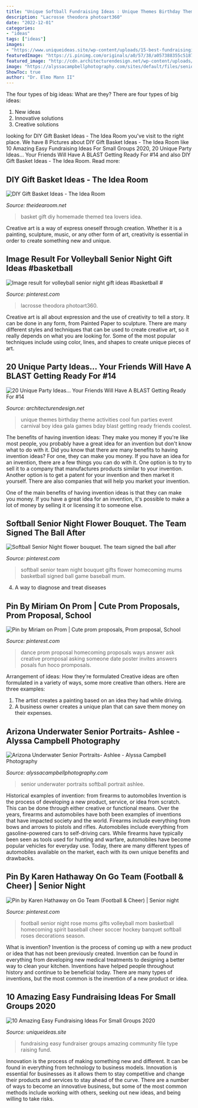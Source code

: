 ```yaml
---
title: "Unique Softball Fundraising Ideas : Unique Themes Birthday Theme Activities Cool Fun Parties Event Carnival Boy Idea Gala Games Bday Blast Getting Ready Friends Coolest"
description: "Lacrosse theodora photoart360"
date: "2022-12-01"
categories:
- "ideas"
tags: ["ideas"]
images:
- "https://www.uniqueideas.site/wp-content/uploads/15-best-fundraisingideas-a-community-board-images-on-pinterest-6.jpg"
featuredImage: "https://i.pinimg.com/originals/a0/57/38/a057388355c51877272f8edfd143a2f9.jpg"
featured_image: "http://cdn.architecturendesign.net/wp-content/uploads/2016/05/AD-Unique-Party-Themes-08.jpg"
image: "https://alyssacampbellphotography.com/sites/default/files/seniors/ashlee/underwater-senior-portrait-ashlee-25.jpg"
ShowToc: true
author: "Dr. Elmo Mann II"
---
```



The four types of big ideas: What are they?
There are four types of big ideas: 
1. New ideas 
2. Innovative solutions 
3. Creative solutions 

	

		
looking for DIY Gift Basket Ideas - The Idea Room you've visit to the right place. We have 8 Pictures about DIY Gift Basket Ideas - The Idea Room like 10 Amazing Easy Fundraising Ideas For Small Groups 2020, 20 Unique Party Ideas… Your Friends Will Have A BLAST Getting Ready For #14 and also DIY Gift Basket Ideas - The Idea Room. Read more:
		
    
## DIY Gift Basket Ideas - The Idea Room

<img loading=lazy src="http://www.theidearoom.net/wp-content/uploads/2016/10/25-creative-diy-gift-basket-ideas.jpg" onerror="this.onerror=null;this.src='https://tse1.mm.bing.net/th?id=OIP.Ja6GoFiPM4N2UXtNRdO5mAHaLH&amp;pid=15.1';" alt="DIY Gift Basket Ideas - The Idea Room">

_Source: theidearoom.net_

>basket gift diy homemade themed tea lovers idea. 

	

Creative art is a way of express oneself through creation. Whether it is a painting, sculpture, music, or any other form of art, creativity is essential in order to create something new and unique.

    
## Image Result For Volleyball Senior Night Gift Ideas #basketball #

<img loading=lazy src="https://i.pinimg.com/originals/d1/9c/03/d19c0380198efc9dc4ed2cd043540eb9.jpg" onerror="this.onerror=null;this.src='https://tse3.mm.bing.net/th?id=OIP.MvMfbq_EgJJ4bHym6qHrdwHaLH&amp;pid=15.1';" alt="Image result for volleyball senior night gift ideas #basketball #">

_Source: pinterest.com_

>lacrosse theodora photoart360. 

	

Creative art is all about expression and the use of creativity to tell a story. It can be done in any form, from Painted Paper to sculpture. There are many different styles and techniques that can be used to create creative art, so it really depends on what you are looking for. Some of the most popular techniques include using color, lines, and shapes to create unique pieces of art.

    
## 20 Unique Party Ideas… Your Friends Will Have A BLAST Getting Ready For #14

<img loading=lazy src="http://cdn.architecturendesign.net/wp-content/uploads/2016/05/AD-Unique-Party-Themes-08.jpg" onerror="this.onerror=null;this.src='https://tse1.mm.bing.net/th?id=OIP.0YMrqyba0_whmBXYMRWBrAHaO2&amp;pid=15.1';" alt="20 Unique Party Ideas… Your Friends Will Have A BLAST Getting Ready For #14">

_Source: architecturendesign.net_

>unique themes birthday theme activities cool fun parties event carnival boy idea gala games bday blast getting ready friends coolest. 

	

The benefits of having invention ideas: They make you money
If you're like most people, you probably have a great idea for an invention but don't know what to do with it. Did you know that there are many benefits to having invention ideas? For one, they can make you money.
If you have an idea for an invention, there are a few things you can do with it. One option is to try to sell it to a company that manufactures products similar to your invention. Another option is to get a patent for your invention and then market it yourself. There are also companies that will help you market your invention.

One of the main benefits of having invention ideas is that they can make you money. If you have a great idea for an invention, it's possible to make a lot of money by selling it or licensing it to someone else.

    
## Softball Senior Night Flower Bouquet. The Team Signed The Ball After

<img loading=lazy src="https://i.pinimg.com/originals/b9/9f/83/b99f83f08d11d8e1563fa48f1f0ee11f.jpg" onerror="this.onerror=null;this.src='https://tse1.mm.bing.net/th?id=OIP.Ff8DM6AYvjKempdYNGPAegHaJ4&amp;pid=15.1';" alt="Softball Senior Night flower bouquet. The team signed the ball after">

_Source: pinterest.com_

>softball senior team night bouquet gifts flower homecoming mums basketball signed ball game baseball mum. 

	

4. A way to diagnose and treat diseases 

    
## Pin By Miriam On Prom | Cute Prom Proposals, Prom Proposal, School

<img loading=lazy src="https://i.pinimg.com/736x/00/56/99/005699c314ddf5ce05c20678f4ec8bb5--dance-proposal-proposal-ideas.jpg" onerror="this.onerror=null;this.src='https://tse2.mm.bing.net/th?id=OIP.FR9IBwWljAMyHMVBNH_69wHaJ6&amp;pid=15.1';" alt="Pin by Miriam on Prom | Cute prom proposals, Prom proposal, School">

_Source: pinterest.com_

>dance prom proposal homecoming proposals ways answer ask creative promposal asking someone date poster invites answers posals fun hoco promposals. 

	

Arrangement of ideas: How they're formulated
Creative ideas are often formulated in a variety of ways, some more creative than others. Here are three examples:
1. The artist creates a painting based on an idea they had while driving.
2. A business owner creates a unique plan that can save them money on their expenses.

    
## Arizona Underwater Senior Portraits- Ashlee - Alyssa Campbell Photography

<img loading=lazy src="https://alyssacampbellphotography.com/sites/default/files/seniors/ashlee/underwater-senior-portrait-ashlee-25.jpg" onerror="this.onerror=null;this.src='https://tse3.mm.bing.net/th?id=OIP.B_1uiIanYORvQlrPc1xdaAHaE8&amp;pid=15.1';" alt="Arizona Underwater Senior Portraits- Ashlee - Alyssa Campbell Photography">

_Source: alyssacampbellphotography.com_

>senior underwater portraits softball portrait ashlee. 

	

Historical examples of invention: from firearms to automobiles
Invention is the process of developing a new product, service, or idea from scratch. This can be done through either creative or functional means. Over the years, firearms and automobiles have both been examples of inventions that have impacted society and the world. Firearms include everything from bows and arrows to pistols and rifles. Automobiles include everything from gasoline-powered cars to self-driving cars. While firearms have typically been seen as tools used for hunting and warfare, automobiles have become popular vehicles for everyday use. Today, there are many different types of automobiles available on the market, each with its own unique benefits and drawbacks.

    
## Pin By Karen Hathaway On Go Team (Football &amp; Cheer) | Senior Night

<img loading=lazy src="https://i.pinimg.com/originals/a0/57/38/a057388355c51877272f8edfd143a2f9.jpg" onerror="this.onerror=null;this.src='https://tse3.mm.bing.net/th?id=OIP.lnv0kW7aVnlA1RFfY_dqyQHaJ4&amp;pid=15.1';" alt="Pin by Karen Hathaway on Go Team (Football &amp; Cheer) | Senior night">

_Source: pinterest.com_

>football senior night rose moms gifts volleyball mom basketball homecoming spirit baseball cheer soccer hockey banquet softball roses decorations season. 

	

What is invention?
Invention is the process of coming up with a new product or idea that has not been previously created. Invention can be found in everything from developing new medical treatments to designing a better way to clean your kitchen. Inventions have helped people throughout history and continue to be beneficial today. There are many types of inventions, but the most common is the invention of a new product or idea.

    
## 10 Amazing Easy Fundraising Ideas For Small Groups 2020

<img loading=lazy src="https://www.uniqueideas.site/wp-content/uploads/15-best-fundraisingideas-a-community-board-images-on-pinterest-6.jpg" onerror="this.onerror=null;this.src='https://tse2.mm.bing.net/th?id=OIP.oFCjMJqIHyO8Avn_XJoluQHaSh&amp;pid=15.1';" alt="10 Amazing Easy Fundraising Ideas For Small Groups 2020">

_Source: uniqueideas.site_

>fundraising easy fundraiser groups amazing community file type raising fund. 

	

Innovation is the process of making something new and different. It can be found in everything from technology to business models. Innovation is essential for businesses as it allows them to stay competitive and change their products and services to stay ahead of the curve. There are a number of ways to become an innovative business, but some of the most common methods include working with others, seeking out new ideas, and being willing to take risks.


